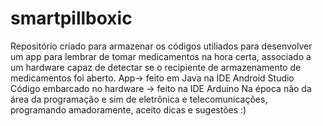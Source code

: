 # smartpillboxic
Repositório criado para  armazenar os códigos utiliados para desenvolver um app para lembrar de tomar medicamentos na hora certa, associado a um hardware capaz de detectar se o recipiente de armazenamento de medicamentos foi aberto.
App-> feito em Java na IDE Android Studio
Código embarcado no hardware  -> feito na IDE Arduino
Na época não da área da programação e sim de eletrônica e telecomunicações, programando  amadoramente, aceito dicas e sugestões :)
